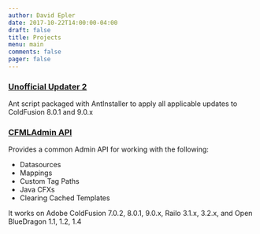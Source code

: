 ```yaml
---
author: David Epler
date: 2017-10-22T14:00:00-04:00
draft: false
title: Projects
menu: main
comments: false
pager: false
---
```


### [Unofficial Updater 2](https://www.uu-2.download/)
Ant script packaged with AntInstaller to apply all applicable updates to ColdFusion 8.0.1 and 9.0.x


### [CFMLAdmin API](http://cfmladminapi.riaforge.org/)
Provides a common Admin API for working with the following:

* Datasources
* Mappings
* Custom Tag Paths
* Java CFXs
* Clearing Cached Templates

It works on Adobe ColdFusion 7.0.2, 8.0.1, 9.0.x, Railo 3.1.x, 3.2.x, and Open BlueDragon 1.1, 1.2, 1.4